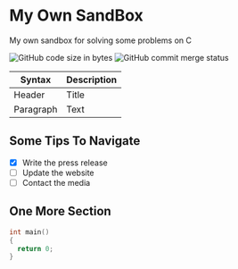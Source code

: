 # My Own SandBox
My own sandbox for solving some problems on C

![GitHub code size in bytes](https://img.shields.io/github/languages/code-size/s-akhmedoff/mysandbox) ![GitHub commit merge status](https://img.shields.io/github/commit-status/s-akhmedoff/mysandbox/master/31804a91c18313478171eb2fd012a03bfc14a0ee)

| Syntax | Description |
| ----------- | ----------- |
| Header | Title |
| Paragraph | Text |

## Some Tips To Navigate
- [x] Write the press release
- [ ] Update the website
- [ ] Contact the media

## One More Section
```c
int main()
{
  return 0;
}
```
